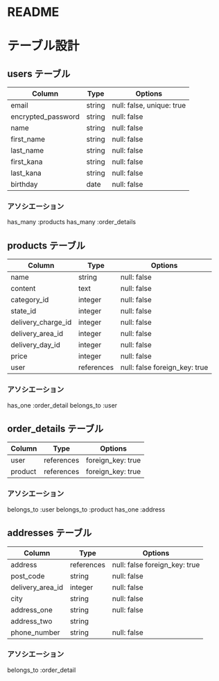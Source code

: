# README

# テーブル設計

## users テーブル

| Column             | Type   | Options     |
| ------------------ | ------ | ----------- |
| email              | string | null: false, unique: true  |
| encrypted_password | string | null: false |
| name               | string | null: false |
| first_name         | string | null: false |
| last_name          | string | null: false |
| first_kana         | string | null: false |
| last_kana          | string | null: false |
| birthday           | date | null: false |

### アソシエーション

has_many :products
has_many :order_details 

## products テーブル

| Column             | Type       | Options     |
| ------------------ | ---------- | ----------- |
| name               | string     | null: false |
| content            | text       | null: false |
| category_id        | integer    | null: false |
| state_id           | integer    | null: false |
| delivery_charge_id | integer    | null: false |
| delivery_area_id   | integer    | null: false |
| delivery_day_id    | integer    | null: false |
| price              | integer    | null: false |
| user               | references | null: false foreign_key: true |

### アソシエーション
has_one :order_detail
belongs_to :user

## order_details テーブル

| Column             | Type       | Options           |
| ------------------ | ---------- | ----------------- |
| user               | references | foreign_key: true |
| product            | references | foreign_key: true |

### アソシエーション
belongs_to :user
belongs_to :product
has_one :address

## addresses テーブル

| Column             | Type       | Options     |
| ------------------ | ---------- | ----------- |
| address            | references | null: false foreign_key: true |
| post_code          | string     | null: false |
| delivery_area_id   | integer    | null: false |
| city               | string     | null: false |
| address_one        | string     | null: false |
| address_two        | string     | |
| phone_number       | string     | null: false |

### アソシエーション
belongs_to :order_detail
